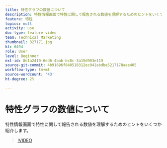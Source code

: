 ```yaml
---
title: 特性グラフの数値について
description: 特性情報画面で特性に関して報告される数値を理解するためのヒントをいくつか紹介します。
feature: 特性
topics: null
activity: use
doc-type: feature video
team: Technical Marketing
thumbnail: 327171.jpg
kt: 6494
role: User
level: Beginner
exl-id: 8e1a2410-6ed6-4bab-bc8c-3a15d903e119
source-git-commit: 4b91696f840518312ec041abdbe5217178aee405
workflow-type: tm+mt
source-wordcount: '43'
ht-degree: 2%

---
```


# 特性グラフの数値について

特性情報画面で特性に関して報告される数値を理解するためのヒントをいくつか紹介します。

>[!VIDEO](https://video.tv.adobe.com/v/327171/?quality=12&learn=on)

